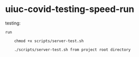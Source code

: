 # uiuc-covid-testing-speed-run

testing: 

    run
    
        chmod +x scripts/server-test.sh
        
        ./scripts/server-test.sh from project root directory
